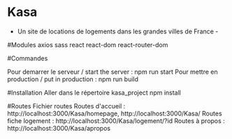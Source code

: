 
# Kasa

- Un site de locations de logements dans les grandes villes de France -

#Modules 
axios
sass
react
react-dom
react-router-dom

#Commandes

Pour demarrer le serveur / start the server : 
npm run start 
Pour mettre en production / put in production : 
npm run build

#Installation 
Aller dans le répertoire kasa_project
npm install



#Routes
Fichier routes 
Routes d'accueil : http://localhost:3000/Kasa/homepage, http://localhost:3000/Kasa/
Routes fiche logement : http://localhost:3000/Kasa/logement/?id
Routes à propos : http://localhost:3000/Kasa/apropos


